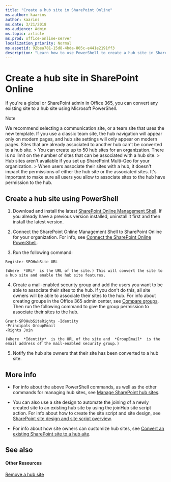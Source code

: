 ```yaml
---
title: "Create a hub site in SharePoint Online"
ms.author: kaarins
author: kaarins
ms.date: 3/21/2018
ms.audience: Admin
ms.topic: article
ms.prod: office-online-server
localization_priority: Normal
ms.assetid: 92bea781-15d8-4bda-805c-e441e2191ff3
description: "Learn how to use PowerShell to create a hub site in SharePoint Online"
---
```


# Create a hub site in SharePoint Online

If you're a global or SharePoint admin in Office 365, you can convert any existing site to a hub site using Microsoft PowerShell.
  
> [!NOTE]
>  We recommend selecting a communication site, or a team site that uses the new template. If you use a classic team site, the hub navigation will appear only on modern pages, and hub site settings will only appear on modern pages. Sites that are already associated to another hub can't be converted to a hub site. >  You can create up to 50 hub sites for an organization. There is no limit on the number of sites that can be associated with a hub site. >  Hub sites aren't available if you set up SharePoint Multi-Geo for your organization. >  When users associate their sites with a hub, it doesn't impact the permissions of either the hub site or the associated sites. It's important to make sure all users you allow to associate sites to the hub have permission to the hub. 
  
## Create a hub site using PowerShell

1. Download and install the latest [SharePoint Online Management Shell](https://go.microsoft.com/fwlink/p/?LinkId=255251). If you already have a previous version installed, uninstall it first and then install the latest version.
    
2. Connect the SharePoint Online Management Shell to SharePoint Online for your organization. For info, see [Connect the SharePoint Online PowerShell](https://go.microsoft.com/fwlink/?linkid=869066).
    
3. Run the following command:
    
  ```
  Register-SPOHubSite URL
  ```

    (Where  *URL*  is the URL of the site.) This will convert the site to a hub site and enable the hub site features. 
    
4. Create a mail-enabled security group and add the users you want to be able to associate their sites to the hub. If you don't do this, all site owners will be able to associate their sites to the hub. For info about creating groups in the Office 365 admin center, see [Compare groups](https://support.office.com/article/758759ad-63ee-4ea9-90a3-39f941897b7d). Then run the following command to give the group permission to associate their sites to the hub.
    
  ```
  Grant-SPOHubSiteRights -Identity 
  -Principals GroupEmail   
  -Rights Join
  ```

    (Where  *Identity*  is the URL of the site and  *GroupEmail*  is the email address of the mail-enabled security group.) 
    
5. Notify the hub site owners that their site has been converted to a hub site.
    
## More info

- For info about the above PowerShell commands, as well as the other commands for managing hub sites, see [Manage SharePoint hub sites](https://go.microsoft.com/fwlink/?linkid=869058).
    
- You can also use a site design to automate the joining of a newly created site to an existing hub site by using the joinHub site script action. For info about how to create the site script and site design, see [SharePoint site design and site script overview](https://go.microsoft.com/fwlink/?linkid=870437).
    
- For info about how site owners can customize hub sites, see [Convert an existing SharePoint site to a hub aite](https://support.office.com/article/e2daed64-658c-4462-aeaf-7d1a92eba098).
    
## See also

#### Other Resources

[Remove a hub site](remove-a-hub-site)

